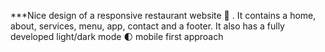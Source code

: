 
***Nice design of a responsive restaurant website 🥗 . It contains a home, about, services, menu, app, contact and a footer. It also has a fully developed light/dark mode 🌓 mobile first approach
